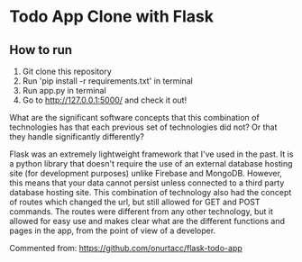 # Todo App Clone with Flask

## How to run

1. Git clone this repository
2. Run 'pip install -r requirements.txt' in terminal
3. Run app.py in terminal
4. Go to http://127.0.0.1:5000/ and check it out!

What are the significant software concepts that this combination of technologies has that each previous set of technologies did not? Or that they handle significantly differently?

Flask was an extremely lightweight framework that I've used in the past. It is a python library that doesn't require the use of an external database hosting site (for development purposes) unlike Firebase and MongoDB. However, this means that your data cannot persist unless connected to a third party database hosting site. This combination of technology also had the concept of routes which changed the url, but still allowed for GET and POST commands. The routes were different from any other technology, but it allowed for easy use and makes clear what are the different functions and pages in the app, from the point of view of a developer.

Commented from: https://github.com/onurtacc/flask-todo-app

